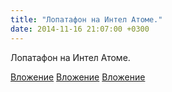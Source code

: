 ```yaml
---
title: "Лопатафон на Интел Атоме."
date: 2014-11-16 21:07:00 +0300
---
```


Лопатафон на Интел Атоме.


[Вложение](https://vk.com/photo41076938_345909469)
[Вложение](https://vk.com/photo41076938_345909486)
[Вложение](https://vk.com/photo41076938_345909492)
